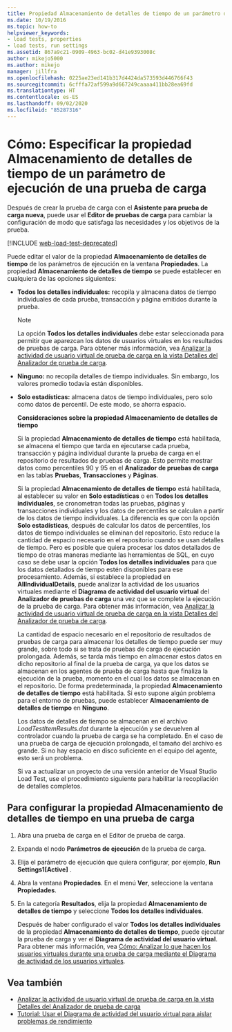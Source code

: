 ```yaml
---
title: Propiedad Almacenamiento de detalles de tiempo de un parámetro de ejecución de una prueba de carga
ms.date: 10/19/2016
ms.topic: how-to
helpviewer_keywords:
- load tests, properties
- load tests, run settings
ms.assetid: 867a9c21-0909-4963-bc02-d41e9393008c
author: mikejo5000
ms.author: mikejo
manager: jillfra
ms.openlocfilehash: 0225ae23ed141b317d4424da573593d446766f43
ms.sourcegitcommit: 6cfffa72af599a9d667249caaaa411bb28ea69fd
ms.translationtype: HT
ms.contentlocale: es-ES
ms.lasthandoff: 09/02/2020
ms.locfileid: "85287316"
---
```

# <a name="how-to-specify-the-timing-details-storage-property-for-a-load-test-run-setting"></a>Cómo: Especificar la propiedad Almacenamiento de detalles de tiempo de un parámetro de ejecución de una prueba de carga

Después de crear la prueba de carga con el **Asistente para prueba de carga nueva**, puede usar el **Editor de pruebas de carga** para cambiar la configuración de modo que satisfaga las necesidades y los objetivos de la prueba.

[!INCLUDE [web-load-test-deprecated](includes/web-load-test-deprecated.md)]

Puede editar el valor de la propiedad **Almacenamiento de detalles de tiempo** de los parámetros de ejecución en la ventana **Propiedades**. La propiedad **Almacenamiento de detalles de tiempo** se puede establecer en cualquiera de las opciones siguientes:

- **Todos los detalles individuales:** recopila y almacena datos de tiempo individuales de cada prueba, transacción y página emitidos durante la prueba.

  > [!NOTE]
  > La opción **Todos los detalles individuales** debe estar seleccionada para permitir que aparezcan los datos de usuarios virtuales en los resultados de pruebas de carga. Para obtener más información, vea [Analizar la actividad de usuario virtual de prueba de carga en la vista Detalles del Analizador de prueba de carga](../test/analyze-load-test-virtual-user-activity-in-the-details-view.md).

- **Ninguno:** no recopila detalles de tiempo individuales. Sin embargo, los valores promedio todavía están disponibles.

- **Solo estadísticas:** almacena datos de tiempo individuales, pero solo como datos de percentil. De este modo, se ahorra espacio.

  **Consideraciones sobre la propiedad Almacenamiento de detalles de tiempo**

  Si la propiedad **Almacenamiento de detalles de tiempo** está habilitada, se almacena el tiempo que tarda en ejecutarse cada prueba, transacción y página individual durante la prueba de carga en el repositorio de resultados de pruebas de carga. Esto permite mostrar datos como percentiles 90 y 95 en el **Analizador de pruebas de carga** en las tablas **Pruebas**, **Transacciones** y **Páginas**.

  Si la propiedad **Almacenamiento de detalles de tiempo** está habilitada, al establecer su valor en **Solo estadísticas** o en **Todos los detalles individuales**, se cronometran todas las pruebas, páginas y transacciones individuales y los datos de percentiles se calculan a partir de los datos de tiempo individuales. La diferencia es que con la opción **Solo estadísticas**, después de calcular los datos de percentiles, los datos de tiempo individuales se eliminan del repositorio. Esto reduce la cantidad de espacio necesario en el repositorio cuando se usan detalles de tiempo. Pero es posible que quiera procesar los datos detallados de tiempo de otras maneras mediante las herramientas de SQL, en cuyo caso se debe usar la opción **Todos los detalles individuales** para que los datos detallados de tiempo estén disponibles para ese procesamiento. Además, si establece la propiedad en **AllIndividualDetails**, puede analizar la actividad de los usuarios virtuales mediante el **Diagrama de actividad del usuario virtual** del **Analizador de pruebas de carga** una vez que se complete la ejecución de la prueba de carga. Para obtener más información, vea [Analizar la actividad de usuario virtual de prueba de carga en la vista Detalles del Analizador de prueba de carga](../test/analyze-load-test-virtual-user-activity-in-the-details-view.md).

  La cantidad de espacio necesario en el repositorio de resultados de pruebas de carga para almacenar los detalles de tiempo puede ser muy grande, sobre todo si se trata de pruebas de carga de ejecución prolongada. Además, se tarda más tiempo en almacenar estos datos en dicho repositorio al final de la prueba de carga, ya que los datos se almacenan en los agentes de prueba de carga hasta que finaliza la ejecución de la prueba, momento en el cual los datos se almacenan en el repositorio. De forma predeterminada, la propiedad **Almacenamiento de detalles de tiempo** está habilitada. Si esto supone algún problema para el entorno de pruebas, puede establecer **Almacenamiento de detalles de tiempo** en **Ninguno**.

  Los datos de detalles de tiempo se almacenan en el archivo *LoadTestItemResults.dat* durante la ejecución y se devuelven al controlador cuando la prueba de carga se ha completado. En el caso de una prueba de carga de ejecución prolongada, el tamaño del archivo es grande. Si no hay espacio en disco suficiente en el equipo del agente, esto será un problema.

  Si va a actualizar un proyecto de una versión anterior de Visual Studio Load Test, use el procedimiento siguiente para habilitar la recopilación de detalles completos.

## <a name="to-configure-the-timing-details-storage-property-in-a-load-test"></a>Para configurar la propiedad Almacenamiento de detalles de tiempo en una prueba de carga

1. Abra una prueba de carga en el Editor de prueba de carga.

2. Expanda el nodo **Parámetros de ejecución** de la prueba de carga.

3. Elija el parámetro de ejecución que quiera configurar, por ejemplo, **Run Settings1[Active]** .

4. Abra la ventana **Propiedades**. En el menú **Ver**, seleccione la ventana **Propiedades**.

5. En la categoría **Resultados**, elija la propiedad **Almacenamiento de detalles de tiempo** y seleccione **Todos los detalles individuales**.

     Después de haber configurado el valor **Todos los detalles individuales** de la propiedad **Almacenamiento de detalles de tiempo**, puede ejecutar la prueba de carga y ver el **Diagrama de actividad del usuario virtual**. Para obtener más información, vea [Cómo: Analizar lo que hacen los usuarios virtuales durante una prueba de carga mediante el Diagrama de actividad de los usuarios virtuales](../test/how-to-analyze-virtual-user-activity-during-a-load-test.md).

## <a name="see-also"></a>Vea también

- [Analizar la actividad de usuario virtual de prueba de carga en la vista Detalles del Analizador de prueba de carga](../test/analyze-load-test-virtual-user-activity-in-the-details-view.md)
- [Tutorial: Usar el Diagrama de actividad del usuario virtual para aislar problemas de rendimiento](../test/walkthrough-use-the-virtual-user-activity-chart-to-isolate-issues.md)
